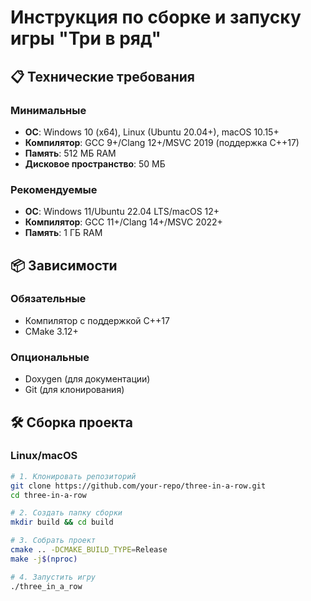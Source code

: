 # Инструкция по сборке и запуску игры "Три в ряд"

## 📋 Технические требования

### Минимальные
- **ОС**: Windows 10 (x64), Linux (Ubuntu 20.04+), macOS 10.15+
- **Компилятор**: GCC 9+/Clang 12+/MSVC 2019 (поддержка C++17)
- **Память**: 512 МБ RAM
- **Дисковое пространство**: 50 МБ

### Рекомендуемые
- **ОС**: Windows 11/Ubuntu 22.04 LTS/macOS 12+
- **Компилятор**: GCC 11+/Clang 14+/MSVC 2022+
- **Память**: 1 ГБ RAM

## 📦 Зависимости

### Обязательные
- Компилятор с поддержкой C++17
- CMake 3.12+

### Опциональные
- Doxygen (для документации)
- Git (для клонирования)

## 🛠 Сборка проекта

### Linux/macOS
```bash
# 1. Клонировать репозиторий
git clone https://github.com/your-repo/three-in-a-row.git
cd three-in-a-row

# 2. Создать папку сборки
mkdir build && cd build

# 3. Собрать проект
cmake .. -DCMAKE_BUILD_TYPE=Release
make -j$(nproc)

# 4. Запустить игру
./three_in_a_row
